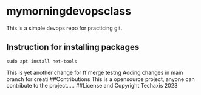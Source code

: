# mymorningdevopsclass
This is a simple devops repo for practicing git.
## Instruction for installing packages
```
sudo apt install net-tools
```
This is yet another change for ff merge testng
Adding changes in main branch for creati
##Contributions
This is a opensource project, anyone can contribute to the project.....
##License and Copyright
Techaxis 2023
